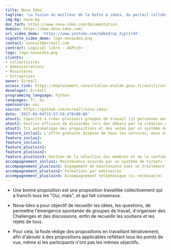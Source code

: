 ```yaml
---
title: Nova Ideo
tagline: 'La fusion du meilleur de la boîte à idées, du portail collaboratif et des outils de communication internes '
img-bg: nova-bg
doc_tech: https://www.nova-ideo.com/documentation
domain: https://www.nova-ideo.com/
url_video_demo: 'https://www.youtube.com/embed/ap_Xjprzld4'
vignette_video_demo: logo-novaideo.png
contact: contact@ecreall.com
contract: Logiciel libre - AGPLv3+
logo: logo-novaideo.png
clients:
- Collectivités
- Administrations
- Ministères
- Entreprises
owner: Ecréall
access_link: https://deploiement.consultation.etalab.gouv.fr/outils/nova-ideo
developer: Ecréall
programming_language: Python
languages: fr, en
opensource: oui
source: https://github.com/ecreall/nova-ideo/
date: '2017-04-04T15:57:58.478+00:00'
atout1: Capacité à créer plusieurs groupes de travail (12 personnes maximum) sur un même sujet
atout2: Gestion efficace de discordes lors des débats par la création d'amendements automatiques facilitant le consensus
atout3: Tri automatique des propositions et des votes par un système de jetons afin de gagner en visibilité et transparence
feature_inclus1: L'offre gratuite dispose de tous les services, mais est ouverte et donc il n'y a pas de confidentialité ; tous les contenus sont visibles
feature_inclus2:
feature_inclus3:
feature_plusloin1:
feature_plusloin2:
feature_plusloin3: Gestion de la sélection des membres et de la confidentialité des contenus
accompagnement_inclus1: Maintenance assurée par un système de tickets traité par Nova Ideo (sans engagement)
accompagnement_plusloin1: Engagement de maintenance avec un traitement dans les 4 heures
accompagnement_plusloin2: Formations par webinaires
accompagnement_plusloin3: Accompagnement téléphonique (si nécéssaire)
---
```


* Une bonne proposition est une proposition travaillée collectivement qui a franchi tous les "Oui, mais", et qui fait consensus.

* Nova-Ideo a pour objectif de recueillir les idées, les questions, de permettre l'émergence spontanée de groupes de travail, d'organiser des Challenges et des discussions, enfin de recueillir les soutiens et les rejets de tous.

* Pour cela, la foule rédige des propositions en travaillant
itérativement, afin d'aboutir à des propositions applicables reflétant
tous les points de vue, même si les participants n'ont pas les mêmes
objectifs.
